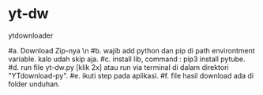 # yt-dw
ytdownloader

#a. Download Zip-nya \n
#b. wajib add python dan pip di path environtment variable. kalo udah skip aja. 
#c. install lib, command : pip3 install pytube. 
#d. run file yt-dw.py [klik 2x] atau run via terminal di dalam direktori "YTdownload-py". 
#e. ikuti step pada aplikasi. 
#f. file hasil download ada di folder unduhan. 
